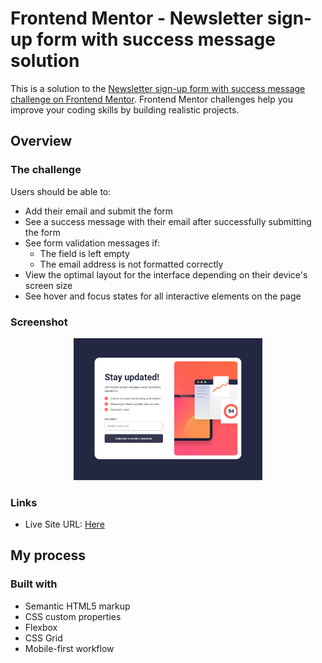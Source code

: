 # Frontend Mentor - Newsletter sign-up form with success message solution

This is a solution to the [Newsletter sign-up form with success message challenge on Frontend Mentor](https://www.frontendmentor.io/challenges/newsletter-signup-form-with-success-message-3FC1AZbNrv). Frontend Mentor challenges help you improve your coding skills by building realistic projects.

## Overview

### The challenge

Users should be able to:

- Add their email and submit the form
- See a success message with their email after successfully submitting the form
- See form validation messages if:
  - The field is left empty
  - The email address is not formatted correctly
- View the optimal layout for the interface depending on their device's screen size
- See hover and focus states for all interactive elements on the page

### Screenshot

<p align="center" width="100%">
  <img width="60%" src="./assets/images/screenshot.png">
</p>

### Links

- Live Site URL: [Here](https://robertzelic.github.io/newsletter-signup-form-with-success-message)

## My process

### Built with

- Semantic HTML5 markup
- CSS custom properties
- Flexbox
- CSS Grid
- Mobile-first workflow
